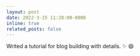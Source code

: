 ```yaml
---
layout: post
date: 2022-3-15 11:28:00-0800
inline: true
related_posts: false
---
```



Writed a tutorial for blog building with details. :sparkles: :smile:
